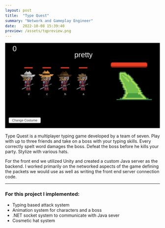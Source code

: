 ```yaml
---
layout: post
title:  "Type Quest"
summary: "Network and Gameplay Engineer"
date:   2022-10-08 15:39:40
preview: /assets/tqpreview.png
---
```


![Type Quest](/assets/tq.png)

Type Quest is a multiplayer typing game developed by a team of seven. Play with up to three friends and take on a boss with your typing skills. Every correctly spelt word damages the boss. Defeat the boss before he kills your party. Stylize with various hats.

For the front end we utilized Unity and created a custom Java server as the backend. I worked primarily on the networked aspects of the game defining the packets we would use as well as writing the front end server connection code.

***

### For this project I implemented:
* Typing based attack system
* Animation system for characters and a boss
* .NET socket system to communicate with Java sever
* Cosmetic hat system
